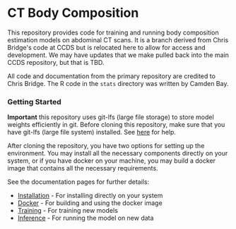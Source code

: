 # CT Body Composition

This repository provides code for training and running body composition estimation models on abdominal CT scans. 
It is a branch derived from Chris Bridge's code at CCDS but is relocated here to allow for access and development.
We may have updates that we make pulled back into the main CCDS repository, but that is TBD.

All code and documentation from the primary repository are credited to Chris Bridge. The R code in the `stats`
directory was written by Camden Bay.


### Getting Started

**Important** this repository uses git-lfs (large file storage) to store model weights efficiently in git.
Before cloning this repository, make sure that you have git-lfs (large file system) installed.
See [here](https://help.github.com/en/github/managing-large-files/installing-git-large-file-storage) for help.

After cloning the repository, you have two options for setting up the environment.
You may install all the necessary components directly on your system, or if you have docker on your machine,
you may build a docker image that contains all the necessary requirements.

See the documentation pages for further details:
* [Installation](docs/installation.md) - For installing directly on your system
* [Docker](docs/docker.md) - For building and using the docker image
* [Training](docs/training.md) - For training new models
* [Inference](docs/inference.md) - For running the model on new data

